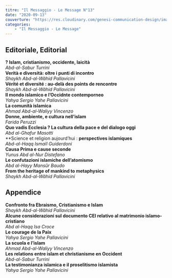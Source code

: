 ```yaml
---
titre: "Il Messaggio - Le Message N°13"
date: "2020-09-13"
couverture: "https://res.cloudinary.com/genesi-communication-design/image/upload/v1604656266/ihei/couvertures/publications-12_pnncaa.jpg"
categories:
    - "Il Messaggio - Le Message"
---
```



## Editoriale, Editorial</br>
**? Islam, cristianismo, occidente, laicità**</br>
*Abd-al-Sabur Turrini*</br>
**Verità e diversità: oltre i punti di incontro**</br>
*Shaykh Abd-al-Wâhid Pallavicini*</br>
**Vérité et diversité&nbsp;: au-delà des points de rencontre**</br>
*Shaykh Abd-al-Wâhid Pallavicini*</br>
**Il mondo islamico e l’Occidnte contemporneo**</br>
*Yahya Sergio Yahe Pallavicini*</br>
**La comunità islamica**</br>
*Ahmad Abd-al-Waliyy Vincenzo*</br>
**Donne, ambiente, e cultura nell’islam**</br>
*Farida Peruzzi*</br>
**Quo vadis Ecclesia&nbsp;? La cultura della pace e del dialogo oggi**</br>
*Abd al-Ghafur Masotti*</br>
**Science et religion aujourd’hui&nbsp;: **perspectives islamiques**</br>
*Abd-al-Haqq Ismaïl Guiderdoni*</br>
**Causa Prima e cause seconde**</br>
*Yunus Abd al-Nur Distefano*</br>
**Le confutazioni islamiche dell’atomismo**</br>
*Abd al-Hayy Mansûr Baudo*</br>
**From the heritage of mankind to metaphysics**</br>
*Shaykh Abd-al-Wâhid Pallavicini*</br>
## Appendice</br>
**Confronto fra Ebraismo, Cristianismo e Islam**</br>
*Shaykh Abd-al-Wâhid Pallavicini*</br>
**Alcune considerazioni sul documento CEI relativo al matrimonio islamo-cristiano**</br>
*Abd al-Haqq Isa Croce*</br>
**Le courage de la Paix**</br>
*Yahya Sergio Yahe Pallavicini*</br>
**La scuola e l’islam**</br>
*Ahmad Abd-al-Waliyy Vincenzo*</br>
**Les relations entre islam et christianisme en Occident**</br>
*Abd-al-Sabur Turrini*</br>
**La testimonianza islamica e il proselitismo islamista**</br>
*Yahya Sergio Yahe Pallavicini*</br>
